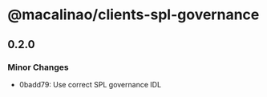 # @macalinao/clients-spl-governance

## 0.2.0

### Minor Changes

- 0badd79: Use correct SPL governance IDL
